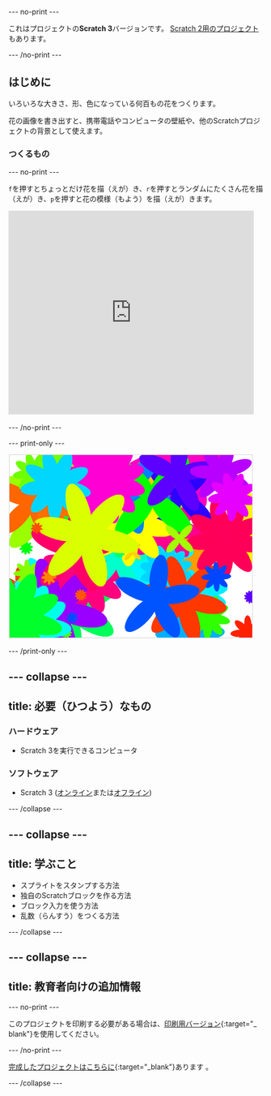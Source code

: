 \--- no-print \---

これはプロジェクトの**Scratch 3**バージョンです。 [Scratch 2用のプロジェクト](https://projects.raspberrypi.org/en/projects/flower-generator-scratch2)もあります。

\--- /no-print \---

## はじめに

いろいろな大きさ、形、色になっている何百もの花をつくります。

花の画像を書き出すと、携帯電話やコンピュータの壁紙や、他のScratchプロジェクトの背景として使えます。

### つくるもの

\--- no-print \---

`f`を押すとちょっとだけ花を描（えが）き、`r`を押すとランダムにたくさん花を描（えが）き、`p`を押すと花の模様（もよう）を描（えが）きます。

<div class="scratch-preview">
  <iframe allowtransparency="true" width="485" height="402" src="https://scratch.mit.edu/projects/embed/253355932/?autostart=false" frameborder="0" scrolling="no"></iframe>
</div>

\--- /no-print \---

\--- print-only \---

![ランダムな花](images/flower-random.png)

\--- /print-only \---

## \--- collapse \---

## title: 必要（ひつよう）なもの

### ハードウェア

+ Scratch 3を実行できるコンピュータ

### ソフトウェア

+ Scratch 3 ([オンライン](https://rpf.io/scratch-on)または[オフライン](https://rpf.io/scratch-off))

\--- /collapse \---

## \--- collapse \---

## title: 学ぶこと

+ スプライトをスタンプする方法 
+ 独自のScratchブロックを作る方法
+ ブロック入力を使う方法 
+ 乱数（らんすう）をつくる方法 

\--- /collapse \---

## \--- collapse \---

## title: 教育者向けの追加情報

\--- no-print \---

このプロジェクトを印刷する必要がある場合は、[印刷用バージョン](https://projects.raspberrypi.org/ja-JP/projects/flower-generator/print){:target="_ blank"}を使用してください。

\--- /no-print \---

[完成したプロジェクトはこちらに](http://rpf.io/p/ja-JP/flower-generator-get){:target="_blank"}あります 。

\--- /collapse \---